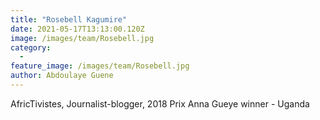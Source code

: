 ```yaml
---
title: "Rosebell Kagumire"
date: 2021-05-17T13:13:00.120Z
image: /images/team/Rosebell.jpg
category:
  - 
feature_image: /images/team/Rosebell.jpg
author: Abdoulaye Guene
---
```

AfricTivistes, Journalist-blogger, 2018 Prix Anna Gueye winner - Uganda
